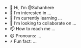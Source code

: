 - 👋 Hi, I’m @Suhanhere
- 👀 I’m interested in ...
- 🌱 I’m currently learning ...
- 💞️ I’m looking to collaborate on ...
- 📫 How to reach me ...
- 😄 Pronouns: ...
- ⚡ Fun fact: ...

<!---
Suhanhere/Suhanhere is a ✨ special ✨ repository because its `README.md` (this file) appears on your GitHub profile.
You can click the Preview link to take a look at your changes.
--->
